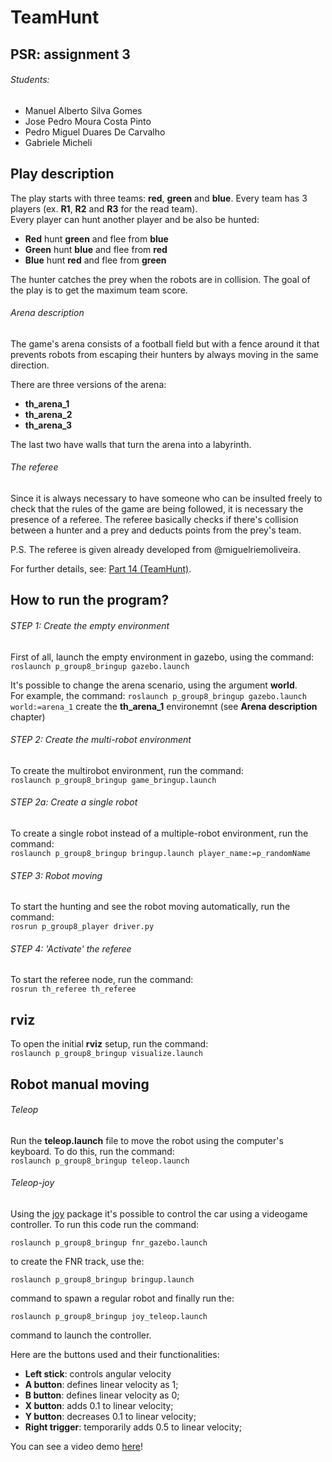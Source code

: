 # TeamHunt

## PSR: assignment 3
###### Students:
- Manuel Alberto Silva Gomes
- Jose Pedro Moura Costa Pinto
- Pedro Miguel Duares De Carvalho
- Gabriele Micheli

## Play description

The play starts with three teams: **red**, **green** and **blue**. Every team has 3 players (ex. **R1**, **R2** and **R3** for the read team). \
Every player can hunt another player and be also be hunted: 
- **Red** hunt **green** and flee from **blue**
- **Green** hunt **blue** and flee from **red**
- **Blue** hunt **red** and flee from **green** 

The hunter catches the prey when the robots are in collision. The goal of the play is to get the maximum team score.  

###### Arena description
The game's arena consists of a football field but with a fence around it that prevents robots from escaping their hunters by always moving in the same direction. 

There are three versions of the arena: 
- **th_arena_1**
- **th_arena_2**
- **th_arena_3**

The last two have walls that turn the arena into a labyrinth.

###### The referee
Since it is always necessary to have someone who can be insulted freely to check that the rules of the game are being followed, it is necessary the presence of a referee. The referee basically checks if there's collision between a hunter and a prey and deducts points from the prey's team.

P.S. The referee is given already developed from @miguelriemoliveira.

For further details, see: [Part 14 (TeamHunt)](https://github.com/miguelriemoliveira/psr_21-22/tree/main/Parte14).

## How to run the program? 
###### STEP 1: Create the empty environment
First of all, launch the empty environment in gazebo, using the command: \
```roslaunch p_group8_bringup gazebo.launch```

It's possible to change the arena scenario, using the argument **world**. \
For example, the command:
```roslaunch p_group8_bringup gazebo.launch world:=arena_1```
create the **th_arena_1** environemnt (see **Arena description** chapter)

###### STEP 2: Create the multi-robot environment
To create the multirobot environment, run the command: \
```roslaunch p_group8_bringup game_bringup.launch```
###### STEP 2a: Create a single robot
To create a single robot instead of a multiple-robot environment, run the command: \
```roslaunch p_group8_bringup bringup.launch player_name:=p_randomName```
###### STEP 3: Robot moving
To start the hunting and see the robot moving automatically, run the command: \
```rosrun p_group8_player driver.py```
###### STEP 4: 'Activate' the referee
To start the referee node, run the command: \
```rosrun th_referee th_referee```
## rviz  
To open the initial **rviz** setup, run the command: \
```roslaunch p_group8_bringup visualize.launch```  

## Robot manual moving 
###### Teleop
Run the **teleop.launch** file to move the robot using the computer's keyboard. To do this, run the command: \
```roslaunch p_group8_bringup teleop.launch``` 
###### Teleop-joy
Using the [joy](http://wiki.ros.org/joy) package it's possible to control the car using a videogame controller.
To run this code run the command:

```roslaunch p_group8_bringup fnr_gazebo.launch```

to create the FNR track, use the:

```roslaunch p_group8_bringup bringup.launch```

command to spawn a regular robot and finally run the:

```roslaunch p_group8_bringup joy_teleop.launch```

command to launch the controller.

Here are the buttons used and their functionalities:
- **Left stick**: controls angular velocity
- **A button**: defines linear velocity as 1;
- **B button**: defines linear velocity as 0;
- **X button**: adds 0.1 to linear velocity;
- **Y button**: decreases 0.1 to linear velocity;
- **Right trigger**: temporarily adds 0.5 to linear velocity;

You can see a video demo [here](https://www.youtube.com/watch?v=CBHNlbpLpZM/)!
